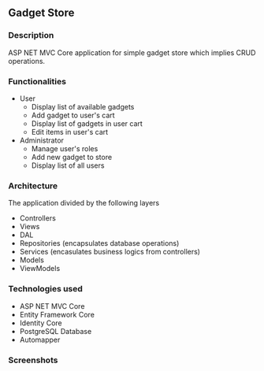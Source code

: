 ## Gadget Store

### Description

ASP NET MVC Core application for simple gadget store which implies CRUD operations.

### Functionalities

- User
  - Display list of available gadgets
  - Add gadget to user's cart
  - Display list of gadgets in user cart
  - Edit items in user's cart
- Administrator
  - Manage user's roles
  - Add new gadget to store
  - Display list of all users

### Architecture

The application divided by the following layers

- Controllers
- Views
- DAL
- Repositories (encapsulates database operations)
- Services (encasulates business logics from controllers)
- Models
- ViewModels

### Technologies used

- ASP NET MVC Core
- Entity Framework Core
- Identity Core
- PostgreSQL Database
- Automapper

### Screenshots